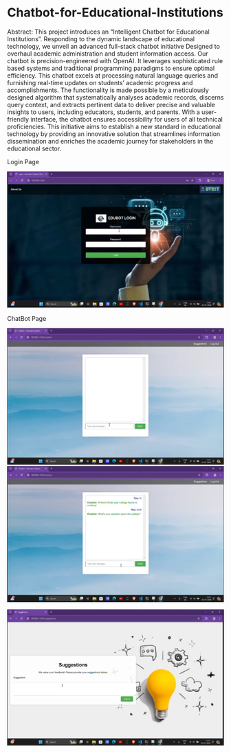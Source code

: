 # Chatbot-for-Educational-Institutions

Abstract:
This project introduces an “Intelligent Chatbot for Educational Institutions”. Responding to the dynamic landscape 
of educational technology, we unveil an advanced full-stack chatbot initiative Designed to overhaul academic 
administration and student information access. Our chatbot is precision-engineered with OpenAI. It leverages 
sophisticated rule based systems and traditional programming paradigms to ensure optimal efficiency. This chatbot 
excels at processing natural language queries and furnishing real-time updates on students’ academic progress and 
accomplishments. The functionality is made possible by a meticulously designed algorithm that systematically 
analyses academic records, discerns query context, and extracts pertinent data to deliver precise and valuable 
insights to users, including educators, students, and parents. With a user-friendly interface, the chatbot ensures 
accessibility for users of all technical proficiencies. This initiative aims to establish a new standard in educational 
technology by providing an innovative solution that streamlines information dissemination and enriches the 
academic journey for stakeholders in the educational sector.

Login Page

![image alt](https://github.com/Rchaitanya03/Chatbot-for-Educational-Institutions/blob/cdd044c285a8c3b53a4513d80df2a9810c8aacfd/image1.jpg)

ChatBot Page

![image alt](https://github.com/Rchaitanya03/Chatbot-for-Educational-Institutions/blob/b6e1c4d6b2d015ad52fbdef6aeea88e15aaefe27/image2.jpg)
![image alt](https://github.com/Rchaitanya03/Chatbot-for-Educational-Institutions/blob/0a72b7b2e2ffe85b5aefcefbfdd3ea2827cbb957/image3.jpg)

![image alt](https://github.com/Rchaitanya03/Chatbot-for-Educational-Institutions/blob/01f6b7e8bf898588756a4882dd95f7d7e131994f/image4.jpg)

